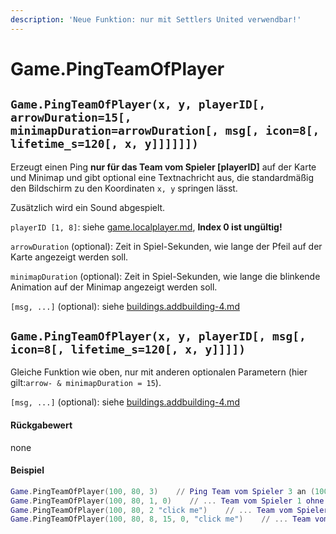 ```yaml
---
description: 'Neue Funktion: nur mit Settlers United verwendbar!'
---
```


# Game.PingTeamOfPlayer

## `Game.PingTeamOfPlayer(x, y, playerID[, arrowDuration=15[, minimapDuration=arrowDuration[, msg[, icon=8[, lifetime_s=120[, x, y]]]]]])`

Erzeugt einen Ping **nur für das Team vom Spieler \[playerID]** auf der Karte und Minimap und gibt optional eine Textnachricht aus, die standardmäßig den Bildschirm zu den Koordinaten `x, y` springen lässt.

Zusätzlich wird ein Sound abgespielt.

`playerID [1, 8]`: siehe [game.localplayer.md](game.localplayer.md "mention"), **Index 0 ist ungültig!**

`arrowDuration` (optional): Zeit in Spiel-Sekunden, wie lange der Pfeil auf der Karte angezeigt werden soll.

`minimapDuration` (optional): Zeit in Spiel-Sekunden, wie lange die blinkende Animation auf der Minimap  angezeigt werden soll.

`[msg, ...]` (optional): siehe [buildings.addbuilding-4.md](buildings.addbuilding-4.md "mention")

## `Game.PingTeamOfPlayer(x, y, playerID[, msg[, icon=8[, lifetime_s=120[, x, y]]]])`

Gleiche Funktion wie oben, nur mit anderen optionalen Parametern (hier gilt:`arrow- & minimapDuration = 15`).

`[msg, ...]` (optional): siehe [buildings.addbuilding-4.md](buildings.addbuilding-4.md "mention")

#### Rückgabewert

none

#### Beispiel

```lua
Game.PingTeamOfPlayer(100, 80, 3)    // Ping Team vom Spieler 3 an (100, 80) für je 15 Sekunden
Game.PingTeamOfPlayer(100, 80, 1, 0)    // ... Team vom Spieler 1 ohne Pfeil, nur Animation auf der Minimap
Game.PingTeamOfPlayer(100, 80, 2 "click me")    // ... Team vom Spieler 2 mit Textausgabe, Bildschirm springt zu den Koordinaten
Game.PingTeamOfPlayer(100, 80, 8, 15, 0, "click me")    // ... Team vom Spieler 8 nur Pfeil und Nachricht
```
